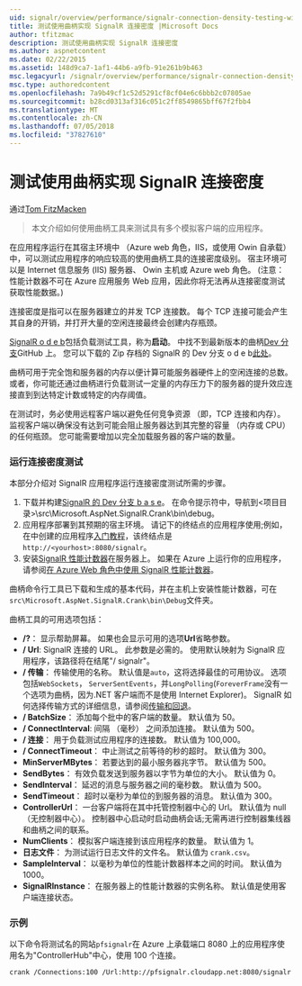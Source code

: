 ```yaml
---
uid: signalr/overview/performance/signalr-connection-density-testing-with-crank
title: 测试使用曲柄实现 SignalR 连接密度 |Microsoft Docs
author: tfitzmac
description: 测试使用曲柄实现 SignalR 连接密度
ms.author: aspnetcontent
ms.date: 02/22/2015
ms.assetid: 148d9ca7-1af1-44b6-a9fb-91e261b9b463
msc.legacyurl: /signalr/overview/performance/signalr-connection-density-testing-with-crank
msc.type: authoredcontent
ms.openlocfilehash: 7a9b49cf1c52d5291cf8cf04e6c6bbb2c07805ae
ms.sourcegitcommit: b28cd0313af316c051c2ff8549865bff67f2fbb4
ms.translationtype: MT
ms.contentlocale: zh-CN
ms.lasthandoff: 07/05/2018
ms.locfileid: "37827610"
---
```

<a name="signalr-connection-density-testing-with-crank"></a>测试使用曲柄实现 SignalR 连接密度
====================
通过[Tom FitzMacken](https://github.com/tfitzmac)

> 本文介绍如何使用曲柄工具来测试具有多个模拟客户端的应用程序。


在应用程序运行在其宿主环境中 （Azure web 角色，IIS，或使用 Owin 自承载） 中，可以测试应用程序的响应较高的使用曲柄工具的连接密度级别。 宿主环境可以是 Internet 信息服务 (IIS) 服务器、 Owin 主机或 Azure web 角色。 (注意： 性能计数器不可在 Azure 应用服务 Web 应用，因此你将无法再从连接密度测试获取性能数据。)

连接密度是指可以在服务器建立的并发 TCP 连接数。 每个 TCP 连接可能会产生其自身的开销，并打开大量的空闲连接最终会创建内存瓶颈。

[SignalR o d e b](https://github.com/signalr/signalr)包括负载测试工具，称为**启动**。 中找不到最新版本的曲柄[Dev 分支](https://github.com/SignalR/signalr/tree/dev)GitHub 上。 您可以下载的 Zip 存档的 SignalR 的 Dev 分支 o d e b[此处](https://github.com/SignalR/SignalR/archive/dev.zip)。

曲柄可用于完全饱和服务器的内存以便计算可能服务器硬件上的空闲连接的总数。 或者，你可能还通过曲柄进行负载测试一定量的内存压力下的服务器的提升效应连接直到到达特定计数或特定的内存阈值。

在测试时，务必使用远程客户端以避免任何竞争资源 （即，TCP 连接和内存）。 监视客户端以确保没有达到可能会阻止服务器达到其完整的容量 （内存或 CPU） 的任何瓶颈。 您可能需要增加以完全加载服务器的客户端的数量。

### <a name="running-a-connection-density-test"></a>运行连接密度测试

本部分介绍对 SignalR 应用程序运行连接密度测试所需的步骤。

1. 下载并构建[SignalR 的 Dev 分支 b a s e](https://github.com/SignalR/SignalR/archive/dev.zip)。 在命令提示符中，导航到&lt;项目目录&gt;\src\Microsoft.AspNet.SignalR.Crank\bin\debug。
2. 应用程序部署到其预期的宿主环境。 请记下的终结点的应用程序使用;例如，在中创建的应用程序[入门教程](../getting-started/tutorial-getting-started-with-signalr.md)，该终结点是`http://<yourhost>:8080/signalr`。
3. 安装[SignalR 性能计数器](signalr-performance.md#perfcounters)在服务器上。 如果在 Azure 上运行你的应用程序，请参阅[在 Azure Web 角色中使用 SignalR 性能计数器](using-signalr-performance-counters-in-an-azure-web-role.md)。

曲柄命令行工具已下载和生成的基本代码，并在主机上安装性能计数器，可在`src\Microsoft.AspNet.SignalR.Crank\bin\Debug`文件夹。

曲柄工具的可用选项包括：

- **/?**： 显示帮助屏幕。 如果也会显示可用的选项**Url**省略参数。
- **/ Url**: SignalR 连接的 URL。 此参数是必需的。 使用默认映射为 SignalR 应用程序，该路径将在结尾"/ signalr"。
- **/ 传输**： 传输使用的名称。 默认值是`auto`，这将选择最佳的可用协议。 选项包括`WebSockets`， `ServerSentEvents`，并`LongPolling`(`ForeverFrame`没有一个选项为曲柄，因为.NET 客户端而不是使用 Internet Explorer)。 SignalR 如何选择传输方式的详细信息，请参阅[传输和回退](../getting-started/introduction-to-signalr.md#transports)。
- **/ BatchSize**： 添加每个批中的客户端的数量。 默认值为 50。
- **/ ConnectInterval**: 间隔 （毫秒） 之间添加连接。 默认值为 500。
- **/ 连接**： 用于负载测试应用程序的连接数。 默认值为 100,000。
- **/ ConnectTimeout**： 中止测试之前等待的秒的超时。 默认值为 300。
- **MinServerMBytes**： 若要达到的最小服务器兆字节。 默认值为 500。
- **SendBytes**： 有效负载发送到服务器以字节为单位的大小。 默认值为 0。
- **SendInterval**： 延迟的消息与服务器之间的毫秒数。 默认值为 500。
- **SendTimeout**： 超时以毫秒为单位的到服务器的消息。 默认值为 300。
- **ControllerUrl**： 一台客户端将在其中托管控制器中心的 Url。 默认值为 null （无控制器中心）。 控制器中心启动时启动曲柄会话;无需再进行控制器集线器和曲柄之间的联系。
- **NumClients**： 模拟客户端连接到该应用程序的数量。 默认值为 1。
- **日志文件**： 为测试运行日志文件的文件名。 默认值为 `crank.csv`。
- **SampleInterval**： 以毫秒为单位的性能计数器样本之间的时间。 默认值为 1000。
- **SignalRInstance**： 在服务器上的性能计数器的实例名称。 默认值是使用客户端连接状态。

### <a name="example"></a>示例

以下命令将测试名的网站`pfsignalr`在 Azure 上承载端口 8080 上的应用程序使用名为"ControllerHub"中心，使用 100 个连接。

`crank /Connections:100 /Url:http://pfsignalr.cloudapp.net:8080/signalr`
